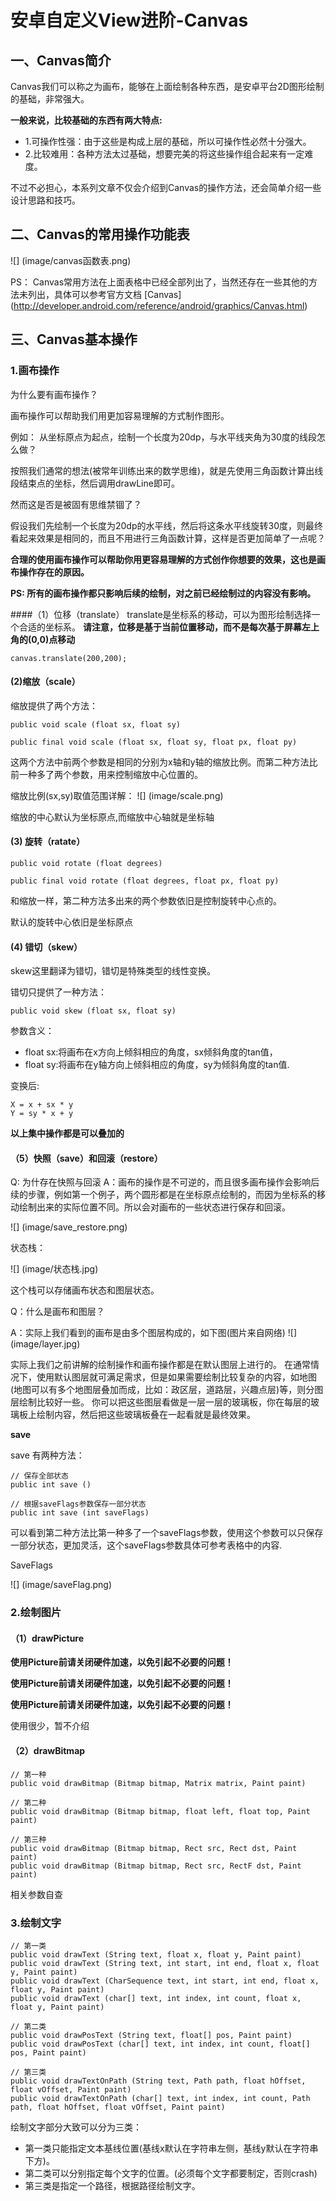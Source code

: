 # 安卓自定义View进阶-Canvas

## 一、Canvas简介
Canvas我们可以称之为画布，能够在上面绘制各种东西，是安卓平台2D图形绘制的基础，非常强大。

**一般来说，比较基础的东西有两大特点:**

* 1.可操作性强：由于这些是构成上层的基础，所以可操作性必然十分强大。
* 2.比较难用：各种方法太过基础，想要完美的将这些操作组合起来有一定难度。
  
不过不必担心，本系列文章不仅会介绍到Canvas的操作方法，还会简单介绍一些设计思路和技巧。
## 二、Canvas的常用操作功能表

![] (image/canvas函数表.png)

PS： Canvas常用方法在上面表格中已经全部列出了，当然还存在一些其他的方法未列出，具体可以参考官方文档 [Canvas] (http://developer.android.com/reference/android/graphics/Canvas.html)

## 三、Canvas基本操作
### 1.画布操作

为什么要有画布操作？  

画布操作可以帮助我们用更加容易理解的方式制作图形。

例如： 从坐标原点为起点，绘制一个长度为20dp，与水平线夹角为30度的线段怎么做？

按照我们通常的想法(被常年训练出来的数学思维)，就是先使用三角函数计算出线段结束点的坐标，然后调用drawLine即可。

然而这是否是被固有思维禁锢了？

假设我们先绘制一个长度为20dp的水平线，然后将这条水平线旋转30度，则最终看起来效果是相同的，而且不用进行三角函数计算，这样是否更加简单了一点呢？

**合理的使用画布操作可以帮助你用更容易理解的方式创作你想要的效果，这也是画布操作存在的原因。**

**PS: 所有的画布操作都只影响后续的绘制，对之前已经绘制过的内容没有影响。**

####（1）位移（translate）
translate是坐标系的移动，可以为图形绘制选择一个合适的坐标系。 **请注意，位移是基于当前位置移动，而不是每次基于屏幕左上角的(0,0)点移动**

```
canvas.translate(200,200);
```
#### (2)缩放（scale）
缩放提供了两个方法：

```
public void scale (float sx, float sy)

public final void scale (float sx, float sy, float px, float py)
```
这两个方法中前两个参数是相同的分别为x轴和y轴的缩放比例。而第二种方法比前一种多了两个参数，用来控制缩放中心位置的。  

缩放比例(sx,sy)取值范围详解：
![] (image/scale.png)

缩放的中心默认为坐标原点,而缩放中心轴就是坐标轴

#### (3) 旋转（ratate）

```
public void rotate (float degrees)

public final void rotate (float degrees, float px, float py)
```
和缩放一样，第二种方法多出来的两个参数依旧是控制旋转中心点的。

默认的旋转中心依旧是坐标原点

#### (4) 错切（skew）
skew这里翻译为错切，错切是特殊类型的线性变换。

错切只提供了一种方法：

```
public void skew (float sx, float sy)
```
参数含义： 
 
* float sx:将画布在x方向上倾斜相应的角度，sx倾斜角度的tan值，
* float sy:将画布在y轴方向上倾斜相应的角度，sy为倾斜角度的tan值.

变换后:

```
X = x + sx * y
Y = sy * x + y
```

**以上集中操作都是可以叠加的**

#### （5）快照（save）和回滚（restore）
Q: 为什存在快照与回滚
A：画布的操作是不可逆的，而且很多画布操作会影响后续的步骤，例如第一个例子，两个圆形都是在坐标原点绘制的，而因为坐标系的移动绘制出来的实际位置不同。所以会对画布的一些状态进行保存和回滚。

![] (image/save_restore.png)

状态栈：

![] (image/状态栈.jpg)

这个栈可以存储画布状态和图层状态。

Q：什么是画布和图层？

A：实际上我们看到的画布是由多个图层构成的，如下图(图片来自网络)
![] (image/layer.jpg)

实际上我们之前讲解的绘制操作和画布操作都是在默认图层上进行的。
在通常情况下，使用默认图层就可满足需求，但是如果需要绘制比较复杂的内容，如地图(地图可以有多个地图层叠加而成，比如：政区层，道路层，兴趣点层)等，则分图层绘制比较好一些。
你可以把这些图层看做是一层一层的玻璃板，你在每层的玻璃板上绘制内容，然后把这些玻璃板叠在一起看就是最终效果。

**save**

save 有两种方法：

```
// 保存全部状态
public int save ()

// 根据saveFlags参数保存一部分状态
public int save (int saveFlags)
```
可以看到第二种方法比第一种多了一个saveFlags参数，使用这个参数可以只保存一部分状态，更加灵活，这个saveFlags参数具体可参考表格中的内容. 

SaveFlags

![] (image/saveFlag.png)

### 2.绘制图片
#### （1）drawPicture
**使用Picture前请关闭硬件加速，以免引起不必要的问题！**

**使用Picture前请关闭硬件加速，以免引起不必要的问题！**

**使用Picture前请关闭硬件加速，以免引起不必要的问题！**

使用很少，暂不介绍

#### （2）drawBitmap

```
// 第一种
public void drawBitmap (Bitmap bitmap, Matrix matrix, Paint paint)

// 第二种
public void drawBitmap (Bitmap bitmap, float left, float top, Paint paint)

// 第三种
public void drawBitmap (Bitmap bitmap, Rect src, Rect dst, Paint paint)
public void drawBitmap (Bitmap bitmap, Rect src, RectF dst, Paint paint)
```
相关参数自查

### 3.绘制文字

```
// 第一类
public void drawText (String text, float x, float y, Paint paint)
public void drawText (String text, int start, int end, float x, float y, Paint paint)
public void drawText (CharSequence text, int start, int end, float x, float y, Paint paint)
public void drawText (char[] text, int index, int count, float x, float y, Paint paint)

// 第二类
public void drawPosText (String text, float[] pos, Paint paint)
public void drawPosText (char[] text, int index, int count, float[] pos, Paint paint)

// 第三类
public void drawTextOnPath (String text, Path path, float hOffset, float vOffset, Paint paint)
public void drawTextOnPath (char[] text, int index, int count, Path path, float hOffset, float vOffset, Paint paint)
```

绘制文字部分大致可以分为三类：

* 第一类只能指定文本基线位置(基线x默认在字符串左侧，基线y默认在字符串下方)。
* 第二类可以分别指定每个文字的位置。(必须每个文字都要制定，否则crash)
* 第三类是指定一个路径，根据路径绘制文字。

